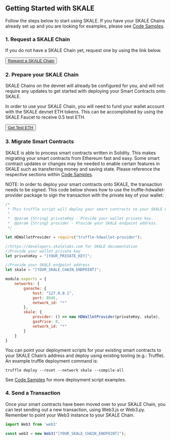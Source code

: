 <StepsLayout>

## Getting Started with SKALE

Follow the steps below to start using SKALE. If you have your SKALE Chains already set up and you are looking for examples, please see  [Code Samples](https://developers.skale.network/code-samples).  

<StepsController>
    <StepNav stepId='one' label='Request\na SKALE Chain'><ByzantineFaultTolerant/></StepNav>
    <StepNav stepId='two' label='Prepare\nyour SKALE Chain'><AsynchronousProtocol/></StepNav>
    <StepNav stepId='three' label='Migrate\nSmart Contracts'><LeaderlessConsensus/></StepNav>
    <StepNav stepId='four' label='Send\na Transaction'><SendTransaction/></StepNav>
</StepsController>

<StepsContainer>
<Step id='one'>

### 1. Request a SKALE Chain

If you do not have a SKALE Chain yet, request one by using the link below.  

<button>[Request a SKALE Chain](https://skale.network/innovators-signup)</button>

</Step>
<Step id='two'>

### 2. Prepare your SKALE Chain

SKALE Chains on the devnet will already be configured for you, and will not require any updates to get started with deploying your Smart Contracts onto SKALE.  

In order to use your SKALE Chain, you will need to fund your wallet account with the SKALE devnet ETH tokens. This can be accomplished by using the SKALE Faucet to receive 0.5 test ETH.  

<button>[Get Test ETH](http://faucet.skale.network/)</button>

</Step>
<Step id='three'>

### 3. Migrate Smart Contracts

SKALE is able to process smart contracts written in Solidity. This makes migrating your smart contracts from Ethereum fast and easy. Some smart contract updates or changes may be needed to enable certain features in SKALE such as transferring money and saving state. Please reference the respective sections within  [Code Samples](https://developers.skale.network/code-samples).  

<note>NOTE: In order to deploy your smart contracts onto SKALE, the transaction needs to be signed. This code below shows how to use the truffle-hdwallet-provider package to sign the transaction with the private key of your wallet:</note>  

```javascript
/*
 * This truffle script will deploy your smart contracts to your SKALE Chain.
 *
 *  @param {String} privateKey - Provide your wallet private key.
 *  @param {String} provider - Provide your SKALE endpoint address.
 */

let HDWalletProvider = require("truffle-hdwallet-provider");

//https://developers.skalelabs.com for SKALE documentation
//Provide your wallet private key
let privateKey = "[YOUR_PRIVATE_KEY]";

//Provide your SKALE endpoint address
let skale = "[YOUR_SKALE_CHAIN_ENDPOINT]";

module.exports = {
    networks: {
        ganache: {
            host: "127.0.0.1",
            port: 8545,
            network_id: "*"
        },
        skale: {
            provider: () => new HDWalletProvider(privateKey, skale),
            gasPrice: 0,
            network_id: "*"
        }
    }
}

```

You can point your deployment scripts for your existing smart contracts to your SKALE Chain’s address and deploy using existing tooling (e.g.: Truffle). An example truffle deployment command is:  

```
truffle deploy --reset --network skale --compile-all
```

See  [Code Samples](https://developers.skale.network/code-samples)  for more deployment script examples.  

</Step>
<Step id='four'>

### 4. Send a Transaction

Once your smart contracts have been moved over to your SKALE Chain, you can test sending out a new transaction, using Web3.js or Web3.py. Remember to point your Web3 instance to your SKALE Chain.  

```javascript
import Web3 from 'web3'

const web3 = new Web3("[YOUR_SKALE_CHAIN_ENDPOINT]");
```

</Step>
</StepsContainer>
</StepsLayout>
